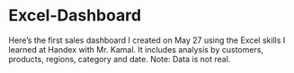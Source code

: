 # Excel-Dashboard
Here’s the first sales dashboard I created on May 27 using the Excel skills I learned at Handex with Mr. Kamal. It includes analysis by customers, products, regions, category and date.  Note: Data is not real.
